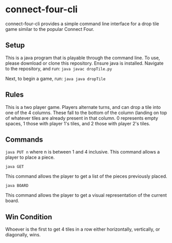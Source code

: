 # connect-four-cli

connect-four-cli provides a simple command line interface for a drop tile game similar to the popular Connect Four. 

## Setup
This is a java program that is playable through the command line. To use, please download or clone this repository. Ensure java is installed. Navigate to the repository, and run:
`java javac dropTile.py`

Next, to begin a game, run:
`java java dropTile`

## Rules
This is a two player game.
Players alternate turns, and can drop a tile into one of the 4 columns. These fall to the bottom of the column (landing on top of whatever tiles are already present in that column. 0 represents empty spaces, 1 those with player 1's tiles, and 2 those with player 2's tiles.

## Commands
`java PUT n`
where n is between 1 and 4 inclusive.
This command allows a player to place a piece.

`java GET`

This command allows the player to get a list of the pieces previously placed.

`java BOARD`

This command allows the player to get a visual representation of the current board.

## Win Condition
Whoever is the first to get 4 tiles in a row either horizontally, vertically, or diagonally, wins.
